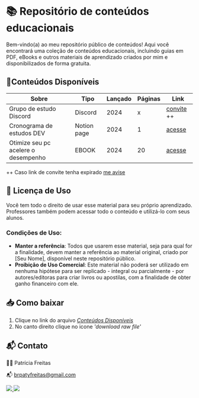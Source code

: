 # 📚 Repositório de conteúdos educacionais


Bem-vindo(a) ao meu repositório público de conteúdos! Aqui você encontrará uma coleção de conteúdos educacionais, incluindo guias em PDF, eBooks e outros materiais de aprendizado criados por mim e disponibilizados de forma gratuita.

## 📂Conteúdos Disponíveis

| Sobre  | Tipo    | Lançado | Páginas | Link   |
|--------|---------|-----|---------|--------|
|Grupo de estudo Discord|  Discord | 2024| x   |<a href="https://discord.gg/HQPU5x4DMD" target="_blank">convite</a> ++
|Cronograma de estudos DEV | Notion page | 2024| 1   |<a href="https://bit.ly/cronograma-estudos-dev" targer="_blank">acesse</a>
| Otimize seu pc acelere o desempenho| EBOOK|2024| 20      |<a href="https://bit.ly/3Aqiogx" targer="_blank">acesse</a>

++ Caso link de convite tenha expirado [me avise](https://www.instagram.com/patyfreitasbr)


## 📜 Licença de Uso

Você tem todo o direito de usar esse material para seu próprio aprendizado. Professores também podem acessar todo o conteúdo e utilizá-lo com seus alunos.

### Condições de Uso:
- **Manter a referência**: Todos que usarem esse material, seja para qual for a finalidade, devem manter a referência ao material original, criado por [Seu Nome], disponível neste repositório público.
- **Proibição de Uso Comercial**: Este material não poderá ser utilizado em nenhuma hipótese para ser replicado - integral ou parcialmente - por autores/editoras para criar livros ou apostilas, com a finalidade de obter ganho financeiro com ele.

## 📥 Como baixar

1. Clique no link do arquivo  [_Conteúdos Disponíveis_](conteudos-disponiveis)
2. No canto direito clique no icone *'download raw file'*


## 📬 Contato

👩‍💻 Patrícia Freitas

📬 brpatyfreitas@gmail.com

 <div><a href="https://www.linkedin.com/in/patyfreitasbr"><img src="https://img.shields.io/badge/LinkedIn-0077B5?style=for-the-badge&logo=linkedin&logoColor=white" target="_blank"></>
  <a href="https://www.instagram.com/patyfreitasbr"><img src="https://img.shields.io/badge/Instagram-E4405F?style=for-the-badge&logo=instagram&logoColor=white" target="_blank"></></div>
